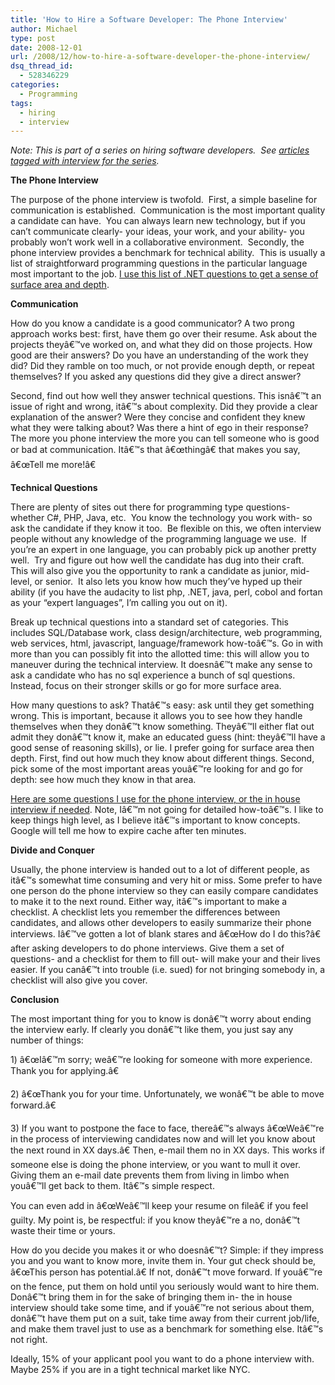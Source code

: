```yaml
---
title: 'How to Hire a Software Developer: The Phone Interview'
author: Michael
type: post
date: 2008-12-01
url: /2008/12/how-to-hire-a-software-developer-the-phone-interview/
dsq_thread_id:
  - 528346229
categories:
  - Programming
tags:
  - hiring
  - interview
---
```

<p style="text-align: left;">
  <em>Note: This is part of a series on hiring software developers.  See <a title="Interview" href="http://www.michaelhamrah.com/blog/index.php/tag/interview/" target="_self">articles tagged with interview for the series</a>. </em>
</p>

<p style="text-align: left;">
  <em></em><span><strong><span>The Phone Interview</span></strong></span>
</p>

<span>The purpose of the phone interview is twofold.  First, a simple baseline for communication is established.  Communication is the most important quality a candidate can have.  You can always learn new technology, but if you can&#8217;t communicate clearly- your ideas, your work, and your ability- you probably won&#8217;t work well in a collaborative environment.  Secondly, the phone interview provides a benchmark for technical ability.  This is usually a list of straightforward programming questions in the particular language most important to the job. <a title=".NET Questions" href="http://www.michaelhamrah.com/blog/index.php/net-interview-questions/" target="_self">I use this list of .NET questions to get a sense of surface area and depth</a>.</span>

**<span>Communication</span>**

<span>How do you know a candidate is a good communicator? A two prong approach works best: first, have them go over their resume.<span> </span>Ask about the projects theyâ€™ve worked on, and what they did on those projects.<span> </span>How good are their answers? Do you have an understanding of the work they did?<span> </span>Did they ramble on too much, or not provide enough depth, or repeat themselves?<span> </span>If you asked any questions did they give a direct answer?</span>

<span>Second, find out how well they answer technical questions.<span> </span>This isnâ€™t an issue of right and wrong, itâ€™s about complexity.<span> </span>Did they provide a clear explanation of the answer? Were they concise and confident they knew what they were talking about? Was there a hint of ego in their response? The more you phone interview the more you can tell someone who is good or bad at communication.<span> </span>Itâ€™s that â€œthingâ€ that makes you say, â€œTell me more!â€</span>

**<span>Technical Questions</span>**

<span>There are plenty of sites out there for programming type questions- whether C#, PHP, Java, etc.  You know the technology you work with- so ask the candidate if they know it too.  Be flexible on this, we often interview people without any knowledge of the programming language we use.  If you&#8217;re an expert in one language, you can probably pick up another pretty well.  Try and figure out how well the candidate has dug into their craft.  This will also give you the opportunity to rank a candidate as junior, mid-level, or senior.  It also lets you know how much they&#8217;ve hyped up their ability (if you have the audacity to list php, .NET, java, perl, cobol and fortan as your &#8220;expert languages&#8221;, I&#8217;m calling you out on it).</span>

<span>Break up technical questions into a standard set of categories.<span> </span>This includes SQL/Database work, class design/architecture, web programming, web services, html, javascript, language/framework how-toâ€™s. Go in with more than you can possibly fit into the allotted time: this will allow you to maneuver during the technical interview. <span> </span>It doesnâ€™t make any sense to ask a candidate who has no sql experience a bunch of sql questions.<span> </span>Instead, focus on their stronger skills or go for more surface area.</span>

<span>How many questions to ask? Thatâ€™s easy: ask until they get something wrong.<span> </span>This is important, because it allows you to see how they handle themselves when they donâ€™t know something.<span> </span>Theyâ€™ll either flat out admit they donâ€™t know it, make an educated guess (hint: theyâ€™ll have a good sense of reasoning skills), or lie.<span> </span>I prefer going for surface area then depth.<span> </span>First, find out how much they know about different things.<span> </span>Second, pick some of the most important areas youâ€™re looking for and go for depth: see how much they know in that area.</span>

<span><a title=".NET Questions" href="http://www.michaelhamrah.com/blog/index.php/net-interview-questions/" target="_self">Here are some questions I use for the phone interview, or the in house interview if needed</a>.<span> </span>Note, Iâ€™m not going for detailed how-toâ€™s.<span> </span>I like to keep things high level, as I believe itâ€™s important to know concepts.<span> </span>Google will tell me how to expire cache after ten minutes.</span>

**<span>Divide and Conquer</span>**

<span>Usually, the phone interview is handed out to a lot of different people, as itâ€™s somewhat time consuming and very hit or miss.<span> </span>Some prefer to have one person do the phone interview so they can easily compare candidates to make it to the next round.<span> </span>Either way, itâ€™s important to make a checklist.<span> </span>A checklist lets you remember the differences between candidates, and allows other developers to easily summarize their phone interviews.<span> </span>Iâ€™ve gotten a lot of blank stares and â€œHow do I do this?â€ after asking developers to do phone interviews.<span> </span>Give them a set of questions- and a checklist for them to fill out- will make your and their lives easier.<span> </span>If you canâ€™t into trouble (i.e. sued) for not bringing somebody in, a checklist will also give you cover.</span>

**<span>Conclusion</span>**

<span>The most important thing for you to know is donâ€™t worry about ending the interview early.<span> </span>If clearly you donâ€™t like them, you just say any number of things:</span>

<span><span>1)<span> </span></span></span><span>â€œIâ€™m sorry; weâ€™re looking for someone with more experience. Thank you for applying.â€<span> </span></span>

<span><span>2)<span> </span></span></span><span>â€œThank you for your time.<span> </span>Unfortunately, we wonâ€™t be able to move forward.â€</span>

<span><span>3)<span> </span></span></span><span>If you want to postpone the face to face, thereâ€™s always â€œWeâ€™re in the process of interviewing candidates now and will let you know about the next round in XX days.â€<span> </span>Then, e-mail them no in XX days. This works if someone else is doing the phone interview, or you want to mull it over. Giving them an e-mail date prevents them from living in limbo when youâ€™ll get back to them.<span> </span>Itâ€™s simple respect.</span>

<span>You can even add in â€œWeâ€™ll keep your resume on fileâ€ if you feel guilty.<span> </span>My point is, be respectful: if you know theyâ€™re a no, donâ€™t waste their time or yours.</span>

<span>How do you decide you makes it or who doesnâ€™t? Simple: if they impress you and you want to know more, invite them in.<span> </span>Your gut check should be, â€œThis person has potential.â€ If not, donâ€™t move forward.<span> </span>If youâ€™re on the fence, put them on hold until you seriously would want to hire them.<span> </span>Donâ€™t bring them in for the sake of bringing them in- the in house interview should take some time, and if youâ€™re not serious about them, donâ€™t have them put on a suit, take time away from their current job/life, and make them travel just to use as a benchmark for something else.<span> </span>Itâ€™s not right.</span>

<span>Ideally, 15% of your applicant pool you want to do a phone interview with.  Maybe 25% if you are in a tight technical market like NYC.</span>

<p class="MsoNormal">
